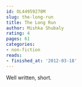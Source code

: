 ```yaml
---
id: OL44959278M
slug: the-long-run
title: The Long Run
author: Mishka Shubaly
rating: 4
pages: 61
categories:
- non-fiction
reads:
- finished_at: '2012-03-18'
---
```

Well written, short.
